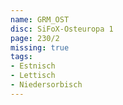 ```yaml
---
name: GRM_OST
disc: SiFoX-Osteuropa 1
page: 230/2
missing: true
tags:
- Estnisch
- Lettisch
- Niedersorbisch
---
```

